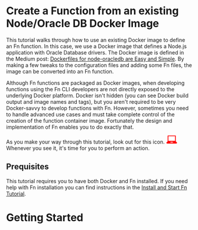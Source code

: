 # Create a Function from an existing Node/Oracle DB Docker Image

This tutorial walks through how to use an existing Docker image to define an
Fn function.  In this case, we use a Docker image that defines a Node.js application with Oracle Database drivers. The Docker image is defined in the Medium post: [Dockerfiles for node-oracledb are Easy and Simple](https://blogs.oracle.com/opal/dockerfiles-for-node-oracledb-are-easy-and-simple). By making a few tweaks to the configuration files and adding some Fn files, the image can be converted into an Fn function.

Although Fn functions are packaged as Docker images, when
developing functions using the Fn CLI developers are not directly exposed
to the underlying Docker platform.  Docker isn't hidden (you can see
Docker build output and image names and tags), but you aren't
required to be very Docker-savvy to develop functions with Fn.
However, sometimes you need to handle advanced use cases and must take
complete control of the creation of the function container image. Fortunately
the design and implementation of Fn enables you to do exactly that. 

As you make your way through this tutorial, look out for this icon.
![](images/userinput.png) Whenever you see it, it's time for you to
perform an action.

## Prequisites

This tutorial requires you to have both Docker and Fn installed. If you need
help with Fn installation you can find instructions in the
[Install and Start Fn Tutorial](../install/README.md).

# Getting Started
